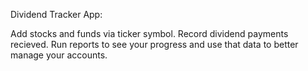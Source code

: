 Dividend Tracker App:

Add stocks and funds via ticker symbol.
Record dividend payments recieved.
Run reports to see your progress and use that data to better manage your accounts.
